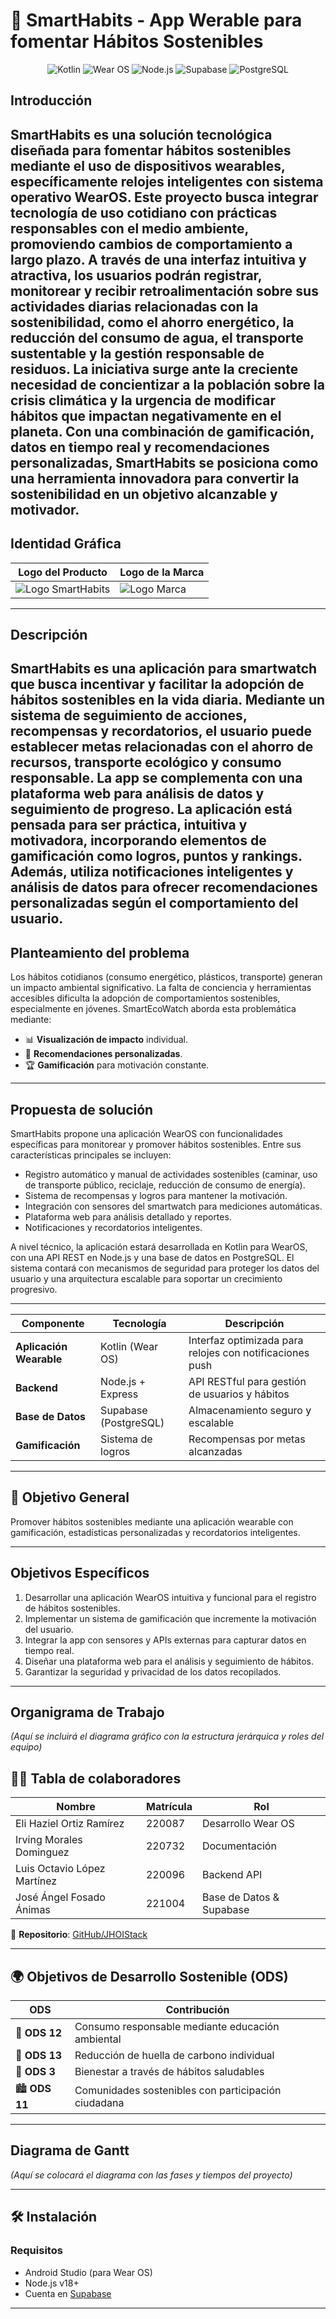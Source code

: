 # 📱 SmartHabits - App Werable para fomentar Hábitos Sostenibles  

<div align="center">
  <img src="https://img.shields.io/badge/Kotlin-7F52FF?style=for-the-badge&logo=kotlin&logoColor=white" alt="Kotlin">
  <img src="https://img.shields.io/badge/Wear_OS-4285F4?style=for-the-badge&logo=wear-os&logoColor=white" alt="Wear OS">
  <img src="https://img.shields.io/badge/Node.js-339933?style=for-the-badge&logo=nodedotjs&logoColor=white" alt="Node.js">
  <img src="https://img.shields.io/badge/Supabase-3ECF8E?style=for-the-badge&logo=supabase&logoColor=white" alt="Supabase">
  <img src="https://img.shields.io/badge/PostgreSQL-4169E1?style=for-the-badge&logo=postgresql&logoColor=white" alt="PostgreSQL">
</div>

## Introducción
SmartHabits es una solución tecnológica diseñada para fomentar hábitos sostenibles mediante el uso de dispositivos wearables, específicamente relojes inteligentes con sistema operativo WearOS. Este proyecto busca integrar tecnología de uso cotidiano con prácticas responsables con el medio ambiente, promoviendo cambios de comportamiento a largo plazo. A través de una interfaz intuitiva y atractiva, los usuarios podrán registrar, monitorear y recibir retroalimentación sobre sus actividades diarias relacionadas con la sostenibilidad, como el ahorro energético, la reducción del consumo de agua, el transporte sustentable y la gestión responsable de residuos.
La iniciativa surge ante la creciente necesidad de concientizar a la población sobre la crisis climática y la urgencia de modificar hábitos que impactan negativamente en el planeta. Con una combinación de gamificación, datos en tiempo real y recomendaciones personalizadas, SmartHabits se posiciona como una herramienta innovadora para convertir la sostenibilidad en un objetivo alcanzable y motivador.
---
## Identidad Gráfica
| Logo del Producto | Logo de la Marca |
|-------------------|------------------|
| ![Logo SmartHabits](logo_producto.png) | ![Logo Marca](logo_marca.png) |
---

## Descripción

SmartHabits es una aplicación para smartwatch que busca incentivar y facilitar la adopción de hábitos sostenibles en la vida diaria. Mediante un sistema de seguimiento de acciones, recompensas y recordatorios, el usuario puede establecer metas relacionadas con el ahorro de recursos, transporte ecológico y consumo responsable. La app se complementa con una plataforma web para análisis de datos y seguimiento de progreso.
La aplicación está pensada para ser práctica, intuitiva y motivadora, incorporando elementos de gamificación como logros, puntos y rankings. Además, utiliza notificaciones inteligentes y análisis de datos para ofrecer recomendaciones personalizadas según el comportamiento del usuario.
---
## Planteamiento del problema
 
Los hábitos cotidianos (consumo energético, plásticos, transporte) generan un impacto ambiental significativo. La falta de conciencia y herramientas accesibles dificulta la adopción de comportamientos sostenibles, especialmente en jóvenes. SmartEcoWatch aborda esta problemática mediante:  
- 📊 **Visualización de impacto** individual.  
- 🎯 **Recomendaciones personalizadas**.  
- 🏆 **Gamificación** para motivación constante.  

---


## Propuesta de solución
SmartHabits propone una aplicación WearOS con funcionalidades específicas para monitorear y promover hábitos sostenibles. Entre sus características principales se incluyen:
- Registro automático y manual de actividades sostenibles (caminar, uso de transporte público, reciclaje, reducción de consumo de energía).
- Sistema de recompensas y logros para mantener la motivación.
- Integración con sensores del smartwatch para mediciones automáticas.
- Plataforma web para análisis detallado y reportes.
- Notificaciones y recordatorios inteligentes.

A nivel técnico, la aplicación estará desarrollada en Kotlin para WearOS, con una API REST en Node.js y una base de datos en PostgreSQL. El sistema contará con mecanismos de seguridad para proteger los datos del usuario y una arquitectura escalable para soportar un crecimiento progresivo.


--- 
| Componente | Tecnología | Descripción |  
|------------|------------|-------------|  
| **Aplicación Wearable** | Kotlin (Wear OS) | Interfaz optimizada para relojes con notificaciones push |  
| **Backend** | Node.js + Express | API RESTful para gestión de usuarios y hábitos |  
| **Base de Datos** | Supabase (PostgreSQL) | Almacenamiento seguro y escalable |  
| **Gamificación** | Sistema de logros | Recompensas por metas alcanzadas |  



---
## 🌱 Objetivo General  
Promover hábitos sostenibles mediante una aplicación wearable con gamificación, estadísticas personalizadas y recordatorios inteligentes.  

---

## Objetivos Específicos
1. Desarrollar una aplicación WearOS intuitiva y funcional para el registro de hábitos sostenibles.
2. Implementar un sistema de gamificación que incremente la motivación del usuario.
3. Integrar la app con sensores y APIs externas para capturar datos en tiempo real.
4. Diseñar una plataforma web para el análisis y seguimiento de hábitos.
5. Garantizar la seguridad y privacidad de los datos recopilados.
---
## Organigrama de Trabajo
*(Aquí se incluirá el diagrama gráfico con la estructura jerárquica y roles del equipo)*

## 🧑‍💻 Tabla de colaboradores  
| Nombre | Matrícula | Rol |  
|--------|-----------|-----|  
| Eli Haziel Ortiz Ramírez | 220087 | Desarrollo Wear OS |  
| Irving Morales Dominguez | 220732 | Documentación |  
| Luis Octavio López Martínez | 220096 | Backend API |  
| José Ángel Fosado Ánimas | 221004 | Base de Datos & Supabase |  

🔗 **Repositorio**: [GitHub/JHOIStack](https://github.com/JHOIStack)  


---

## 🌍 Objetivos de Desarrollo Sostenible (ODS)  
| ODS | Contribución |  
|-----|-------------|  
| 🎯 **ODS 12** | Consumo responsable mediante educación ambiental |  
| 🌱 **ODS 13** | Reducción de huella de carbono individual |  
| 💪 **ODS 3** | Bienestar a través de hábitos saludables |  
| 🏙️ **ODS 11** | Comunidades sostenibles con participación ciudadana |  

---


## Diagrama de Gantt
*(Aquí se colocará el diagrama con las fases y tiempos del proyecto)*

---
## 🛠️ Instalación  
### Requisitos  
- Android Studio (para Wear OS)  
- Node.js v18+  
- Cuenta en [Supabase](https://supabase.com/)  

---
